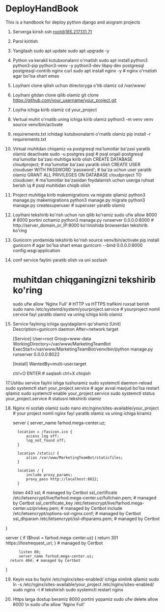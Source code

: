 # DeployHandBook
This is a handbook for deploy python django and aiogram projects

1. Serverga kirish
   ssh root@185.217.131.71
2. Parol kiritish
3. Yangilash
   sudo apt update
   sudo apt upgrade -y
4. Python va kerakli kutubxonalarni o'rnatish
   sudo apt install python3 python3-pip python3-venv -y python3-dev libpq-dev postgresql postgresql-contrib nginx curl
   sudo apt install nginx -y # nginx o'rnatish agar bo'lsa shart emas
6. Loyihani clone qilish uchun directoryga o'tib olamiz
   cd /var/www/
7. Loyihani gitdan clone qilib olamiz
   git clone https://github.com/your_username/your_project.git
8. Loyiha ichiga kirib olamiz
   cd your_project
9. Vertual muhit o'rnatib uning ichiga kirib olamiz
   python3 -m venv venv
   source venv/bin/activate
10. requirements.txt ichidagi kutubxonalarni o'rnatib olamiz
    pip install -r requirements.txt
11. Virtual muhitdan chiqamiz va postgresql ma'lumotlar ba'zasi yaratib olamiz
    deactivate
    sudo -u postgres psql # psql orqali postgresql ma'lumotlar ba'zasi muhitiga kirib olish
    CREATE DATABASE cloudproject; # ma'lumotlar ba'zasi yaratib olish
    CREATE USER clouduser WITH PASSWORD 'password'; # ba'za uchun user yaratib olamiz
    GRANT ALL PRIVILEGES ON DATABASE cloudproject TO clouduser;  # ma'lumotlar ba'zasidan foydalanish uchun userga ruhsat berish
    \q  # psql muhitidan chiqib olish
12. Project muhitiga kirib makemigrations va migrate qilamiz
    python3 manage.py makemigrations
    python3 manage.py migrate
    python3 manage.py createsuperuser # superuser yaratib olamiz
13. Loyihani tekshirib ko'rish uchun run qilib ko'ramiz
    sudo ufw allow 8000  # 8000 portini ochamiz
    python3 manage.py runserver 0.0.0.0:8000  # http://server_domain_or_IP:8000 ko'rinishida browserdan tekshirib ko'ring
14. Gunicorn yordamida tekshirib ko'rish
    source venv/bin/activate
    pip install gunicorn # agar bo'lsa shart emas
    gunicorn --bind 0.0.0.0:8000 config.wsgi:application
15. conf service faylini yaratib olish va uni sozlash
    # muhitdan chiqganingizni tekshirib ko'ring
    sudo ufw allow 'Nginx Full'  # HTTP va HTTPS trafikini ruxsat berish
    sudo nano /etc/systemd/system/yourproject.service # yourproject nomli cervice fayl yaratib olamiz va uning ichiga kirib olamiz
16. Service faylning ichiga quyidagilarni qo'shamiz
    [Unit]
    Description=gunicorn daemon
    After=network.target
    
    [Service]
    User=root
    Group=www-data
    WorkingDirectory=/var/www/MarketingTeamBot
    ExecStart=/var/www/MarketingTeamBot/venv/bin/python manage.py runserver 0.0.0.0:8022
    
    [Install]
    WantedBy=multi-user.target

    ctrl+O ENTER # saqlash
    ctrl+X chiqish

17.Ushbu service faylni ishga tushuramiz
  sudo systemctl daemon-reload
  sudo systemctl start your_project.service  # agar avval mavjud bo'lsa restart qilamiz
  sudo systemctl enable your_project.service
  sudo systemctl status your_project.service # statusni tekshirib olamiz

18. Nginx ni sozlab olamiz
    sudo nano etc/nginx/sites-available/your_project # your project nomli nginx fayl yaratib olamiz va uning ichiga kiramiz

      server {
          server_name farhod.mega-center.uz;
  
          location = /favicon.ico {
              access_log off;
              log_not_found off;
          }
  
          location /static/ {
              alias /var/www/MarketingTeamBot/staticfiles;
          }
  
          location / {
              include proxy_params;
              proxy_pass http://localhost:8022;
          }
  
      listen 443 ssl; # managed by Certbot
      ssl_certificate /etc/letsencrypt/live/farhod.mega-center.uz/fullchain.pem; # managed by Certbot
      ssl_certificate_key /etc/letsencrypt/live/farhod.mega-center.uz/privkey.pem; # managed by Certbot
      include /etc/letsencrypt/options-ssl-nginx.conf; # managed by Certbot
      ssl_dhparam /etc/letsencrypt/ssl-dhparams.pem; # managed by Certbot
  
  }
  
  server {
      if ($host = farhod.mega-center.uz) {
          return 301 https://$host$request_uri;
      } # managed by Certbot
  
  
          listen 80;
          server_name farhod.mega-center.uz;
      return 404; # managed by Certbot
  
  
  }

19. Keyin esa bu faylni /etc/nginx/sites-enabled/ ichiga simlink qilamiz
    sudo ln -s /etc/nginx/sites-available/your_project /etc/nginx/sites-enabled/
    sudo nginx -t  # tekshirish
    sudo systemctl restart nginx

20. Https larga dostup beramiz 8000 portini yopamiz
       sudo ufw delete allow 8000 \n
       sudo ufw allow 'Nginx Full'



     

  
        

